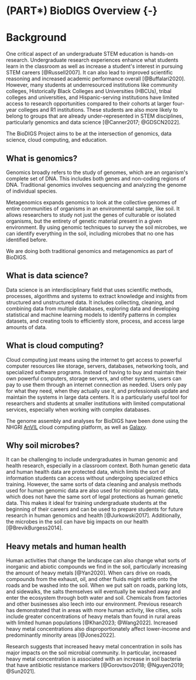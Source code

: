 
# (PART\*) BioDIGS Overview {-}

# Background


One critical aspect of an undergraduate STEM education is hands-on research. Undergraduate research experiences enhance what students learn in the classroom as well as increase a student's interest in pursuing STEM careers [@Russell2007]. It can also lead to improved scientific reasoning and increased academic performance overall [@Buffalari2020]. However, many students at underresourced institutions like community colleges, Historically Black Colleges and Universities (HBCUs), tribal colleges and universities, and Hispanic-serving institutions have limited access to research opportunities compared to their cohorts at larger four-year colleges and R1 institutions. These students are also more likely to belong to groups that are already under-represented in STEM disciplines, particularly genomics and data science [@Canner2017; @GDSCN2022].

The BioDIGS Project aims to be at the intersection of genomics, data science, cloud computing, and education.

## What is genomics?

Genomics broadly refers to the study of genomes, which are an organism's complete set of DNA. This includes both genes and non-coding regions of DNA. Traditional genomics involves sequencing and analyzing the genome of individual species.

Metagenomics expands genomics to look at the collective genomes of entire communities of organisms in an environmental sample, like soil. It allows researchers to study not just the genes of culturable or isolated organisms, but the entirety of genetic material present in a given environment. By using genomic techniques to survey the soil microbes, we can identify everything in the soil, including microbes that no one has identified before.

We are doing both traditional genomics and metagenomics as part of BioDIGS.

## What is data science?

Data science is an interdisciplinary field that uses scientific methods, processes, algorithms and systems to extract knowledge and insights from structured and unstructured data. It includes collecting, cleaning, and combining data from multiple databases, exploring data and developing statistical and machine learning models to identify patterns in complex datasets, and creating tools to efficiently store, process, and access large amounts of data.

## What is cloud computing?

Cloud computing just means using the internet to get access to powerful computer resources like storage, servers, databases, networking tools, and specialized software programs. Instead of having to buy and maintain their own powerful computers, storage servers, and other systems, users can pay to use them through an internet connection as needed. Users only pay for what they need, when they actually use it, and professionals update and maintain the systems in large data centers. It is a particularly useful tool for researchers and students at smaller institutions with limited computational services, especially when working with complex databases.

The genome assembly and analyses for BioDIGS have been done using the NHGRI [AnVIL](https://anvilproject.org/) cloud computing platform, as well as [Galaxy](usegalaxy.org).

## Why soil microbes?

It can be challenging to include undergraduates in human genomic and health research, especially in a classroom context. Both human genetic data and human health data are protected data, which limits the sort of information students can access without undergoing specialized ethics training. However, the same sorts of data cleaning and analysis methods used for human genomic data are also used for microbial genomic data, which does not have the same sort of legal protections as human genetic data. This makes it ideal for training undergraduate students at the beginning of their careers and can be used to prepare students for future research in human genomics and health [@Jurkowski2017]. Additionally, the microbes in the soil can have big impacts on our health [@BrevikBurgess2014].

## Heavy metals and human health

Human activities that change the landscape can also change what sorts of inorganic and abiotic compounds we find in the soil, particularly increasing the amount of heavy metals [@Yan2020]. When cars drive on roads, compounds from the exhaust, oil, and other fluids might settle onto the roads and be washed into the soil. When we put salt on roads, parking lots, and sidewalks, the salts themselves will eventually be washed away and enter the ecosystem through both water and soil. Chemicals from factories and other businesses also leech into our environment. Previous research has demonstrated that in areas with more human activity, like cities, soils include greater concentrations of heavy metals than found in rural areas with limited human populations [@Khan2023; @Wang2022]. Increased heavy metal concentrations also disproportionately affect lower-income and predominantly minority areas [@Jones2022].

Research suggests that increased heavy metal concentration in soils has major impacts on the soil microbial community. In particular, increased heavy metal concentration is associated with an increase in soil bacteria that have antibiotic resistance markers [@Gorovtsov2018; @Nguyen2019; @Sun2021].
